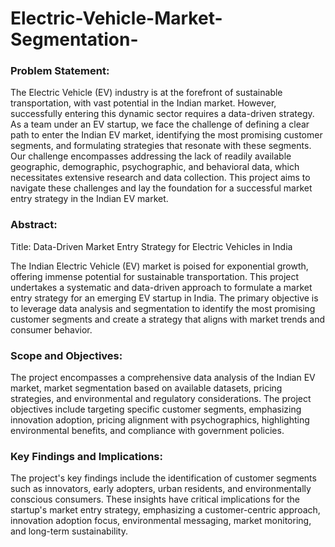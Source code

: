 # Electric-Vehicle-Market-Segmentation-

### Problem Statement:

The Electric Vehicle (EV) industry is at the forefront of sustainable transportation, with vast potential in the Indian market. However, successfully entering this dynamic sector requires a data-driven strategy. As a team under an EV startup, we face the challenge of defining a clear path to enter the Indian EV market, identifying the most promising customer segments, and formulating strategies that resonate with these segments. Our challenge encompasses addressing the lack of readily available geographic, demographic, psychographic, and behavioral data, which necessitates extensive research and data collection. This project aims to navigate these challenges and lay the foundation for a successful market entry strategy in the Indian EV market.

### Abstract:

Title: Data-Driven Market Entry Strategy for Electric Vehicles in India

The Indian Electric Vehicle (EV) market is poised for exponential growth, offering immense potential for sustainable transportation. This project undertakes a systematic and data-driven approach to formulate a market entry strategy for an emerging EV startup in India. The primary objective is to leverage data analysis and segmentation to identify the most promising customer segments and create a strategy that aligns with market trends and consumer behavior.

### Scope and Objectives:

The project encompasses a comprehensive data analysis of the Indian EV market, market segmentation based on available datasets, pricing strategies, and environmental and regulatory considerations. The project objectives include targeting specific customer segments, emphasizing innovation adoption, pricing alignment with psychographics, highlighting environmental benefits, and compliance with government policies.

### Key Findings and Implications:

The project's key findings include the identification of customer segments such as innovators, early adopters, urban residents, and environmentally conscious consumers. These insights have critical implications for the startup's market entry strategy, emphasizing a customer-centric approach, innovation adoption focus, environmental messaging, market monitoring, and long-term sustainability.

